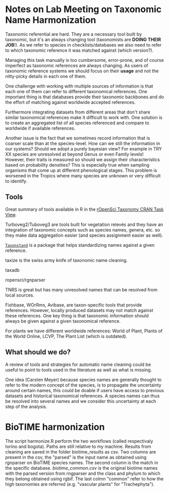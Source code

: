 

# Notes on Lab Meeting on Taxonomic Name Harmonization

Taxonomic referential are hard. They are a necessary tool built by taxonomic, but it's an always changing tool (taxonomists are **DOING THEIR JOB**!). As we refer to species in checklists/databases we also need to refer to which taxonomic reference it was matched against (which version?).

Managing this task manually is too cumbersome, error-prone, and of course imperfect as taxonomic references are always changing. As users of taxonomic reference systems we should focus on their **usage** and not the nitty-picky details in each one of them.

One challenge with working with multiple sources of information is that each one of them can refer to different taxonomical references. One important thing is that databases provide their taxonomic backbones and do the effort of matching against worldwide accepted references.

Furthermore integrating datasets from different areas that don't share similar taxonomical references make it difficult to work with.
One solution is to create an aggregated list of all species referenced and compare to worldwide if available references.

Another issue is the fact that we sometimes record information that is coarser scale than at the species-level. How can we still the information in our systems? Should we adopt a purely bayesian view? For example in TRY XX species are unresolved at beyond Genus or even Family levels! However, their traits is measured so should we assign their characteristics based on probability densities? This is especially true when sampling organisms that come up at different phenological stages. This problem is worsened in the Tropics where many species are unknown or very difficult to identify.


## Tools

Great summary of tools available in R in the [rOpenSci Taxonomy CRAN Task View](https://github.com/ropensci/taxonomy).

Turboveg2/Tuboveg3 are tools built for vegetation relevés and they have an integration of taxonomic concepts such as species names, genera, etc. so they make data aggregation easier (and species assignment easier as well).

[`Taxonstand`](https://cran.r-project.org/package=Taxonstand) is a package that helps standardizing names against a given reference.

taxize is the swiss army knife of taxonomic name cleaning.

taxadb

ropensci/rgnparser

TNRS is great but has many unresolved names that can be resolved from local sources.

Fishbase, WOrRms, Avibase, are taxon-specific tools that provide references. However, locally produced datasets may not match against these references. One key thing is that taxonomic information should always be given against a given taxonomical reference.

For plants we have different worldwide references: World of Plant, Plants of the World Online, LCVP, The Plant List (which is outdated).



## What should we do?

A review of tools and strategies for automatic name cleaning could be useful to point to tools used in the literature as well as what is missing.

One idea (Carsten Meyer) because species names are generally thought to refer to the modern concept of the species, is to propagate the uncertainty around certain names, this could be doable if users have access to previous datasets and historical taxonomical references. A species names can thus be resolved into several names and we consider this uncertainty at each step of the analysis.

# BioTIME harmonization
The script harmonize.R perform the two workflows (called respectivaly torino and bogota). Paths are still relative to my machine. 
Results from cleaning are saved in the folder biotime_results as csv. Two columns are present in the csv, the "parsed" is the input name as obtained using rgnparser on BioTIME species names. The second column is the match in the specific database.
*biotime_common.csv* is the original biotime names with the parsed version from rngparser and the class and phylum to which they belong obtained using rgbif. The last colmn "common" refer to how the high taxonomies are referred (e.g. "vascular plants" for "Trachephyta").

